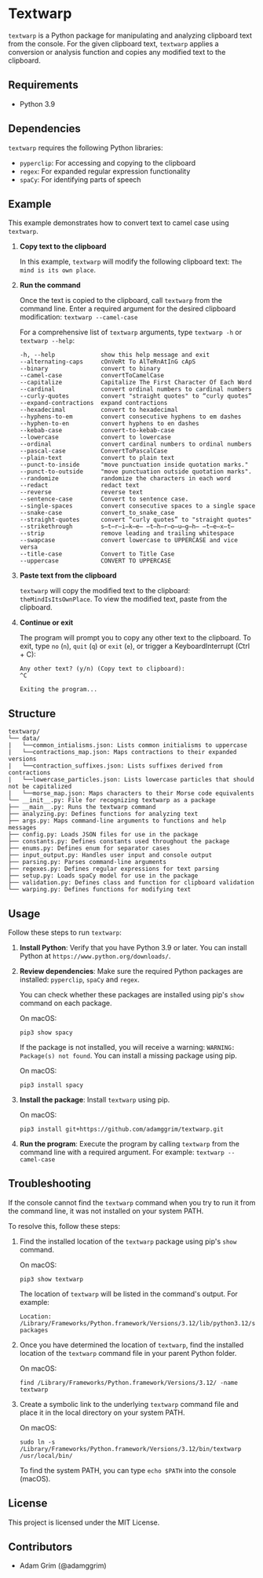 # Textwarp

`textwarp` is a Python package for manipulating and analyzing clipboard text from the console. For the given clipboard text, `textwarp` applies a conversion or analysis function and copies any modified text to the clipboard.

## Requirements

- Python 3.9

## Dependencies

`textwarp` requires the following Python libraries:

- `pyperclip`: For accessing and copying to the clipboard
- `regex`: For expanded regular expression functionality
- `spaCy`: For identifying parts of speech

## Example

This example demonstrates how to convert text to camel case using `textwarp`.

1. **Copy text to the clipboard**

    In this example, `textwarp` will modify the following clipboard text: `The mind is its own place`.

2. **Run the command**

    Once the text is copied to the clipboard, call `textwarp` from the command line. Enter a required argument for the desired clipboard modification: `textwarp --camel-case`

    For a comprehensive list of `textwarp` arguments, type `textwarp -h` or `textwarp --help`:
    ```
    -h, --help             show this help message and exit
    --alternating-caps     cOnVeRt To AlTeRnAtInG cApS
    --binary               convert to binary
    --camel-case           convertToCamelCase
    --capitalize           Capitalize The First Character Of Each Word
    --cardinal             convert ordinal numbers to cardinal numbers
    --curly-quotes         convert "straight quotes" to “curly quotes”
    --expand-contractions  expand contractions
    --hexadecimal          convert to hexadecimal
    --hyphens-to-em        convert consecutive hyphens to em dashes
    --hyphen-to-en         convert hyphens to en dashes
    --kebab-case           convert-to-kebab-case
    --lowercase            convert to lowercase
    --ordinal              convert cardinal numbers to ordinal numbers
    --pascal-case          ConvertToPascalCase
    --plain-text           convert to plain text
    --punct-to-inside      "move punctuation inside quotation marks."
    --punct-to-outside     "move punctuation outside quotation marks".
    --randomize            randomize the characters in each word
    --redact               redact text
    --reverse              reverse text
    --sentence-case        Convert to sentence case.
    --single-spaces        convert consecutive spaces to a single space
    --snake-case           convert_to_snake_case
    --straight-quotes      convert “curly quotes” to "straight quotes"
    --strikethrough        s̶t̶r̶i̶k̶e̶ ̶t̶h̶r̶o̶u̶g̶h̶ ̶t̶e̶x̶t̶
    --strip                remove leading and trailing whitespace
    --swapcase             convert lowercase to UPPERCASE and vice versa
    --title-case           Convert to Title Case
    --uppercase            CONVERT TO UPPERCASE
    ```

3. **Paste text from the clipboard**

    `textwarp` will copy the modified text to the clipboard: `theMindIsItsOwnPlace`. To view the modified text, paste from the clipboard.

4. **Continue or exit**

    The program will prompt you to copy any other text to the clipboard. To exit, type `no` (`n`), `quit` (`q`) or `exit` (`e`), or trigger a KeyboardInterrupt (Ctrl + C):

    ```
    Any other text? (y/n) (Copy text to clipboard):
    ^C

    Exiting the program...
    ```

## Structure

```
textwarp/
└── data/
|   └──common_intialisms.json: Lists common initialisms to uppercase
|   └──contractions_map.json: Maps contractions to their expanded versions
|   └──contraction_suffixes.json: Lists suffixes derived from contractions
|   └──lowercase_particles.json: Lists lowercase particles that should not be capitalized
|   └──morse_map.json: Maps characters to their Morse code equivalents
└── __init__.py: File for recognizing textwarp as a package
├── __main__.py: Runs the textwarp command
├── analyzing.py: Defines functions for analyzing text
├── args.py: Maps command-line arguments to functions and help messages
├── config.py: Loads JSON files for use in the package
├── constants.py: Defines constants used throughout the package
├── enums.py: Defines enum for separator cases
├── input_output.py: Handles user input and console output
├── parsing.py: Parses command-line arguments
├── regexes.py: Defines regular expressions for text parsing
├── setup.py: Loads spaCy model for use in the package
├── validation.py: Defines class and function for clipboard validation
└── warping.py: Defines functions for modifying text
```

## Usage

Follow these steps to run `textwarp`:

1. **Install Python**: Verify that you have Python 3.9 or later. You can install Python at `https://www.python.org/downloads/`.
2. **Review dependencies**: Make sure the required Python packages are installed: `pyperclip`, `spaCy` and `regex`.

    You can check whether these packages are installed using pip's `show` command on each package.

    On macOS:
    ```
    pip3 show spacy
    ```

    If the package is not installed, you will receive a warning: `WARNING: Package(s) not found`. You can install a missing package using pip.

    On macOS:
    ```
    pip3 install spacy
    ```

3. **Install the package**: Install `textwarp` using pip.

    On macOS:

    ```
    pip3 install git+https://github.com/adamggrim/textwarp.git
    ```

4. **Run the program**: Execute the program by calling `textwarp` from the command line with a required argument. For example: `textwarp --camel-case`

## Troubleshooting

If the console cannot find the `textwarp` command when you try to run it from the command line, it was not installed on your system PATH.

To resolve this, follow these steps:

1. Find the installed location of the `textwarp` package using pip's `show` command.

    On macOS:
    ```
    pip3 show textwarp
    ```

    The location of `textwarp` will be listed in the command's output. For example:
    ```
    Location: /Library/Frameworks/Python.framework/Versions/3.12/lib/python3.12/site-packages
    ```

2. Once you have determined the location of `textwarp`, find the installed location of the `textwarp` command file in your parent Python folder.

    On macOS:
    ```
    find /Library/Frameworks/Python.framework/Versions/3.12/ -name textwarp
    ```

3. Create a symbolic link to the underlying `textwarp` command file and place it in the local directory on your system PATH.

    On macOS:

    ```
    sudo ln -s /Library/Frameworks/Python.framework/Versions/3.12/bin/textwarp /usr/local/bin/
    ```

    To find the system PATH, you can type `echo $PATH` into the console (macOS).

## License

This project is licensed under the MIT License.

## Contributors

- Adam Grim (@adamggrim)
